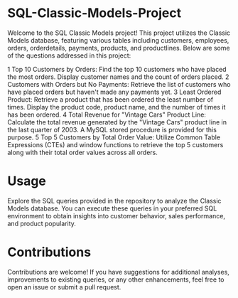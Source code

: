 # SQL-Classic-Models-Project

Welcome to the SQL Classic Models project! This project utilizes the Classic Models database, featuring various tables including customers, employees, orders, orderdetails, payments, products, and productlines. Below are some of the questions addressed in this project:

1 Top 10 Customers by Orders: Find the top 10 customers who have placed the most orders. Display customer names and the count of orders placed.
2 Customers with Orders but No Payments: Retrieve the list of customers who have placed orders but haven't made any payments yet.
3 Least Ordered Product: Retrieve a product that has been ordered the least number of times. Display the product code, product name, and the number of times it has been ordered.
4 Total Revenue for "Vintage Cars" Product Line: Calculate the total revenue generated by the "Vintage Cars" product line in the last quarter of 2003. A MySQL stored procedure is provided for this purpose.
5 Top 5 Customers by Total Order Value: Utilize Common Table Expressions (CTEs) and window functions to retrieve the top 5 customers along with their total order values across all orders.

# Usage
Explore the SQL queries provided in the repository to analyze the Classic Models database. You can execute these queries in your preferred SQL environment to obtain insights into customer behavior, sales performance, and product popularity.

# Contributions
Contributions are welcome! If you have suggestions for additional analyses, improvements to existing queries, or any other enhancements, feel free to open an issue or submit a pull request.

